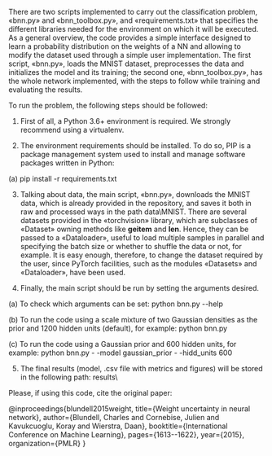 There are two scripts implemented to carry out the classification problem, «bnn.py» and «bnn_toolbox.py», and «requirements.txt» that specifies the different libraries needed for the environment on which it will be executed. As a general overview, the code provides a simple interface designed to learn a probability distribution on the weights of a NN and allowing to modify the dataset used through a simple user implementation. The first script, «bnn.py», loads the MNIST dataset, preprocesses the data and initializes the model and its training; the second one, «bnn_toolbox.py», has the whole network implemented, with the steps to follow while training and evaluating the results.

To run the problem, the following steps should be followed:

1. First of all, a Python 3.6+ environment is required. We strongly recommend using a virtualenv.

2. The environment requirements should be installed. To do so, PIP is a package management system used to install and manage software packages written in Python:

(a) pip install -r requirements.txt

3. Talking about data, the main script, «bnn.py», downloads the MNIST data, which is already provided in the repository, and saves it both in raw and processed ways in the path data\MNIST\. There are several datasets provided in the «torchvision» library, which are subclasses of «Dataset» owning methods like __geitem__ and __len__. Hence, they can be passed to a «Dataloader», useful to load multiple samples in parallel and specifying the batch size or whether to shuffle the data or not, for example. It is easy enough, therefore, to change the dataset required by the user, since PyTorch facilities, such as the modules «Datasets» and «Dataloader», have been used. 

4. Finally, the main script should be run by setting the arguments desired.

(a) To check which arguments can be set: python bnn.py --help

(b) To run the code using a scale mixture of two Gaussian densities as the prior and 1200 hidden units (default), for example: python bnn.py

(c) To run the code using a Gaussian prior and 600 hidden units, for example: python bnn.py - -model gaussian_prior - -hidd_units 600

5. The final results (model, .csv file with metrics and figures) will be stored in the following path: results\

Please, if using this code, cite the original paper:

@inproceedings{blundell2015weight,
  title={Weight uncertainty in neural network},
  author={Blundell, Charles and Cornebise, Julien and Kavukcuoglu, Koray and Wierstra, Daan},
  booktitle={International Conference on Machine Learning},
  pages={1613--1622},
  year={2015},
  organization={PMLR}
}
